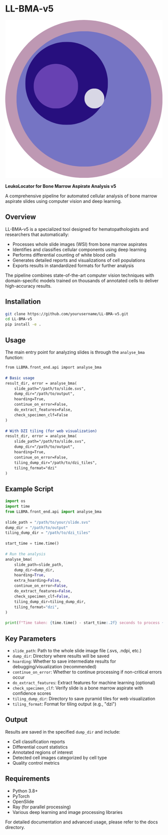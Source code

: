# LL-BMA-v5

![LL-BMA-v5 Logo](LLBMA/resources/logo_544.png)

**LeukoLocator for Bone Marrow Aspirate Analysis v5**

A comprehensive pipeline for automated cellular analysis of bone marrow aspirate slides using computer vision and deep learning.

## Overview

LL-BMA-v5 is a specialized tool designed for hematopathologists and researchers that automatically:

- Processes whole slide images (WSI) from bone marrow aspirates
- Identifies and classifies cellular components using deep learning
- Performs differential counting of white blood cells
- Generates detailed reports and visualizations of cell populations
- Exports results in standardized formats for further analysis

The pipeline combines state-of-the-art computer vision techniques with domain-specific models trained on thousands of annotated cells to deliver high-accuracy results.

## Installation

```bash
git clone https://github.com/yourusername/LL-BMA-v5.git
cd LL-BMA-v5
pip install -e .
```

## Usage

The main entry point for analyzing slides is through the `analyse_bma` function:

```python:README.md
from LLBMA.front_end.api import analyse_bma

# Basic usage
result_dir, error = analyse_bma(
    slide_path="/path/to/slide.svs",
    dump_dir="/path/to/output",
    hoarding=True,
    continue_on_error=False,
    do_extract_features=False,
    check_specimen_clf=False
)

# With DZI tiling (for web visualization)
result_dir, error = analyse_bma(
    slide_path="/path/to/slide.svs",
    dump_dir="/path/to/output",
    hoarding=True,
    continue_on_error=False,
    tiling_dump_dir="/path/to/dzi_tiles",
    tiling_format="dzi"
)
```

## Example Script

```python
import os
import time
from LLBMA.front_end.api import analyse_bma

slide_path = "/path/to/your/slide.svs"
dump_dir = "/path/to/output"
tiling_dump_dir = "/path/to/dzi_tiles"

start_time = time.time()

# Run the analysis
analyse_bma(
    slide_path=slide_path,
    dump_dir=dump_dir,
    hoarding=True,
    extra_hoarding=False,
    continue_on_error=False,
    do_extract_features=False,
    check_specimen_clf=False,
    tiling_dump_dir=tiling_dump_dir,
    tiling_format="dzi",
)

print(f"Time taken: {time.time() - start_time:.2f} seconds to process {slide_path}")
```

## Key Parameters

- `slide_path`: Path to the whole slide image file (.svs, .ndpi, etc.)
- `dump_dir`: Directory where results will be saved
- `hoarding`: Whether to save intermediate results for debugging/visualization (recommended)
- `continue_on_error`: Whether to continue processing if non-critical errors occur
- `do_extract_features`: Extract features for machine learning (optional)
- `check_specimen_clf`: Verify slide is a bone marrow aspirate with confidence scores
- `tiling_dump_dir`: Directory to save pyramid tiles for web visualization
- `tiling_format`: Format for tiling output (e.g., "dzi")

## Output

Results are saved in the specified `dump_dir` and include:
- Cell classification reports
- Differential count statistics
- Annotated regions of interest
- Detected cell images categorized by cell type
- Quality control metrics

## Requirements

- Python 3.8+
- PyTorch
- OpenSlide
- Ray (for parallel processing)
- Various deep learning and image processing libraries

For detailed documentation and advanced usage, please refer to the docs directory.
